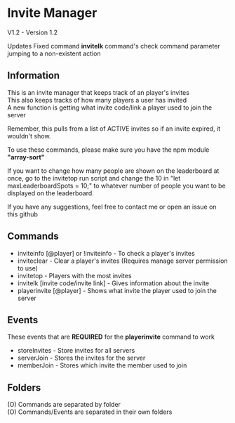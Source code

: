 # Invite Manager 
V1.2 - Version 1.2

Updates
Fixed command **invitelk** command's check command parameter jumping to a non-existent action

## Information
This is an invite manager that keeps track of an player's invites  
This also keeps tracks of how many players a user has invited  
A new function is getting what invite code/link a player used to join the server  

Remember, this pulls from a list of ACTIVE invites so if an invite expired, it wouldn't show.  

To use these commands, please make sure you have the npm module **"array-sort"**  

If you want to change how many people are shown on the leaderboard at once, go to the invitetop run script and change the 10 in "let maxLeaderboardSpots = 10;" to whatever number of people you want to be displayed on the leaderboard.  

If you have any suggestions, feel free to contact me or open an issue on this github  


## Commands
- inviteinfo [@player] or !inviteinfo - To check a player's invites 
- inviteclear - Clear a player's invites (Requires manage server permission to use)
- invitetop - Players with the most invites
- invitelk [invite code/invite link] - Gives information about the invite
- playerinvite [@player] - Shows what invite the player used to join the server

## Events
These events that are **REQUIRED** for the **playerinvite** command to work

- storeInvites - Store invites for all servers  
- serverJoin - Stores the invites for the server  
- memberJoin - Stores which invite the member used to join  

## Folders
(O) Commands are separated by folder  
(O) Commands/Events are separated in their own folders


